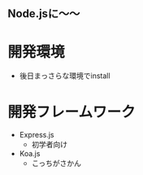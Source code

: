 ## Node.jsに〜〜

# 開発環境
- 後日まっさらな環境でinstall



# 開発フレームワーク
- Express.js
  - 初学者向け
- Koa.js
  - こっちがさかん